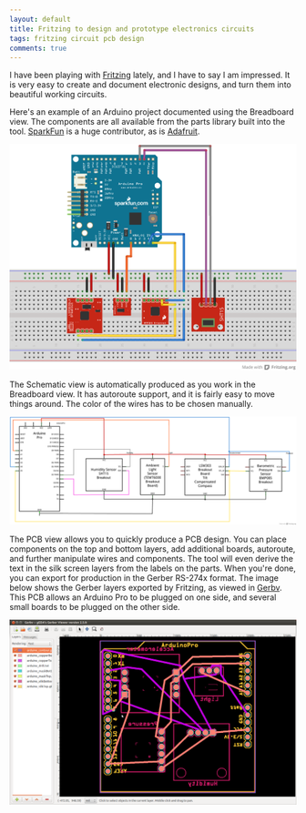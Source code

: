 ```yaml
---
layout: default
title: Fritzing to design and prototype electronics circuits
tags: fritzing circuit pcb design
comments: true
---
```


I have been playing with [Fritzing](http://fritzing.org/) lately, and I have to say I am impressed. It is very easy to create and document electronic designs, and turn them into beautiful working circuits.

Here's an example of an Arduino project documented using the Breadboard view. The components are all available from the parts library built into the tool. [SparkFun](https://www.sparkfun.com/) is a huge contributor, as is [Adafruit](https://github.com/adafruit/Fritzing-Library/).

![Breadboard View](/assets/img/fritzing-breadboard-arduino-pro.png)

The Schematic view is automatically produced as you work in the Breadboard view. It has autoroute support, and it is fairly easy to move things around. The color of the wires has to be chosen manually.

![Schematic View](/assets/img/fritzing-schematic-arduino-pro.png)

The PCB view allows you to quickly produce a PCB design. You can place components on the top and bottom layers, add additional boards, autoroute, and further manipulate wires and components. The tool will even derive the text in the silk screen layers from the labels on the parts. When you're done, you can export for production in the Gerber RS-274x format. The image below shows the Gerber layers exported by Fritzing, as viewed in [Gerbv](http://gerbv.geda-project.org/). This PCB allows an Arduino Pro to be plugged on one side, and several small boards to be plugged on the other side.

![Gerber](/assets/img/gerbv-arduino-pro-gerber.png)
